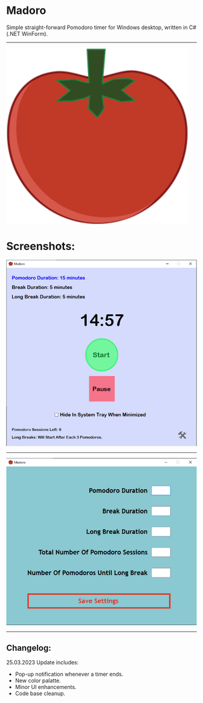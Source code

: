 # Madoro

Simple straight-forward Pomodoro timer for Windows desktop, written in C# (.NET WinForm).

----
<img src="https://github.com/Malaz-YI/Madoro/blob/mainV2/Images/icon.png" width="480">

# Screenshots:

![screeonshot 1](https://github.com/Malaz-YI/Madoro/blob/mainV2/Images/SS-Main-V2.png)
***
![screenshot 2](https://github.com/Malaz-YI/Madoro/blob/mainV2/Images/SS-Settings-V2.png)


***
## Changelog:
25.03.2023 Update includes:
- Pop-up notification whenever a timer ends.
- New color palatte.
- Minor UI enhancements.
- Code base cleanup.